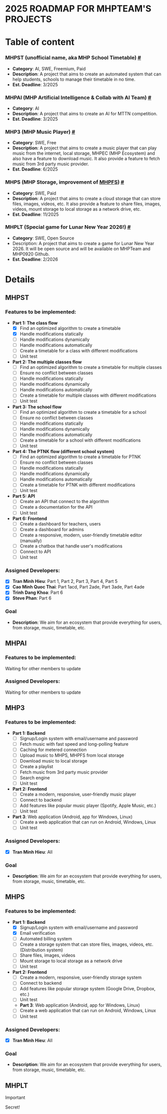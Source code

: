 # 2025 ROADMAP FOR MHPTEAM'S PROJECTS

# Table of content
### MHPST (unofficial name, aka MHP School Timetable) [#](#mhpst)
- **Category**: AI, SWE, Freemium, Paid
- **Description**: A project that aims to create an automated system that can help students, schools to manage their timetable in no time.
- **Est. Deadline**: 3/2025
### MHPAI (MHP Artificial Intelligence & Collab with AI Team) [#](#mhpai)
- **Category**: AI
- **Description**: A project that aims to create an AI for MTTN competition.
- **Est. Deadline**: 3/2025
### MHP3 (MHP Music Player) [#](#mhp3) 
- **Category**: SWE, Free
- **Description**: A project that aims to create a music player that can play music from the internet, local storage, MHPEC (MHP Ecosystem) and also have a feature to download music. It also provide a feature to fetch music from 3rd party music provider.
- **Est. Deadline**: 6/2025
### MHPS (MHP Storage, improvement of [MHPFS](https://fs.mhpteam.dev)) [#](#mhps)
- **Category**: SWE, Paid
- **Description**: A project that aims to create a cloud storage that can store files, images, videos, etc. It also provide a feature to share files, images, videos, mount storage to local storage as a network drive, etc.
- **Est. Deadline**: 11/2025
### MHPLT (Special game for Lunar New Year 2026!) [#](#mhplt)
- **Category**: SWE, Open Source
- Description: A project that aims to create a game for Lunar New Year 2026. It will be open source and will be available on MHPTeam and MHP0920 Github.
- **Est. Deadline**: 2/2026
# Details
## MHPST
### Features to be implemented:
  - **Part 1: The class flow**
    - [x] Find an optimized algorithm to create a timetable
    - [x] Handle modifications statically
    - [ ] Handle modifications dynamically
    - [ ] Handle modifications automatically
    - [ ] Create a timetable for a class with different modifications
    - [ ] Unit test
  - **Part 2: The multiple classes flow**
    - [ ] Find an optimized algorithm to create a timetable for multiple classes
    - [ ] Ensure no conflict between classes
    - [ ] Handle modifications statically
    - [ ] Handle modifications dynamically
    - [ ] Handle modifications automatically
    - [ ] Create a timetable for multiple classes with different modifications
    - [ ] Unit test
  - **Part 3: The school flow**
    - [ ] Find an optimized algorithm to create a timetable for a school
    - [ ] Ensure no conflict between classes
    - [ ] Handle modifications statically
    - [ ] Handle modifications dynamically
    - [ ] Handle modifications automatically
    - [ ] Create a timetable for a school with different modifications
    - [ ] Unit test
  - **Part 4: The PTNK flow (different school system)**
    - [ ] Find an optimized algorithm to create a timetable for PTNK
    - [ ] Ensure no conflict between classes
    - [ ] Handle modifications statically
    - [ ] Handle modifications dynamically
    - [ ] Handle modifications automatically
    - [ ] Create a timetable for PTNK with different modifications
    - [ ] Unit test
  - **Part 5: API**
    - [ ] Create an API that connect to the algorithm
    - [ ] Create a documentation for the API
    - [ ] Unit test
  - **Part 6: Frontend**
    - [ ] Create a dashboard for teachers, users
    - [ ] Create a dashboard for admins
    - [ ] Create a responsive, modern, user-friendly timetable editor (manually)
    - [ ] Create a chatbox that handle user's modifications
    - [ ] Connect to API
    - [ ] Unit test
### Assigned Developers:
  - [x] **Tran Minh Hieu**: Part 1, Part 2, Part 3, Part 4, Part 5
  - [x] **Cao Minh Quoc Thai**: Part 1acd, Part 2ade, Part 3ade, Part 4ade
  - [x] **Trinh Dang Khoa**: Part 6
  - [x] **Steve Phan**: Part 6
### Goal
- **Description**: We aim for an ecosystem that provide everything for users, from storage, music, timetable, etc.
## MHPAI
### **Features to be implemented**:
  Waiting for other members to update
### **Assigned Developers**:
  Waiting for other members to update
## MHP3
### **Features to be implemented**:
  - **Part 1: Backend**
    - [ ] Signup/Login system with email/username and password
    - [ ] Fetch music with fast speed and long-polling feature
    - [ ] Caching for metered connection
    - [ ] Upload music to MHPS, MHPFS from local storage
    - [ ] Download music to local storage
    - [ ] Create a playlist
    - [ ] Fetch music from 3rd party music provider
    - [ ] Search engine
    - [ ] Unit test
  - **Part 2: Frontend**
    - [ ] Create a modern, responsive, user-friendly music player
    - [ ] Connect to backend
    - [ ] Add features like popular music player (Spotify, Apple Music, etc.)
    - [ ] Unit test
  - **Part 3**: Web application (Android, app for Windows, Linux)
    - [ ] Create a web application that can run on Android, Windows, Linux
    - [ ] Unit test
### **Assigned Developers**:
  - [x] **Tran Minh Hieu**: All
### Goal
  - **Description**: We aim for an ecosystem that provide everything for users, from storage, music, timetable, etc.
## MHPS
### **Features to be implemented**:
  - **Part 1: Backend**
    - [x] Signup/Login system with email/username and password
    - [x] Email verification
    - [ ] Automated billing system
    - [ ] Create a storage system that can store files, images, videos, etc. (Distribution system)
    - [ ] Share files, images, videos
    - [ ] Mount storage to local storage as a network drive
    - [ ] Unit test
  - **Part 2: Frontend**
    - [ ] Create a modern, responsive, user-friendly storage system
    - [ ] Connect to backend
    - [ ] Add features like popular storage system (Google Drive, Dropbox, etc.)
    - [ ] Unit test
    - **Part 3**: Web application (Android, app for Windows, Linux)
    - [ ] Create a web application that can run on Android, Windows, Linux
    - [ ] Unit test
### **Assigned Developers**:
  - [x] **Tran Minh Hieu**: All
### Goal
  - **Description**: We aim for an ecosystem that provide everything for users, from storage, music, timetable, etc.
## MHPLT
> [!IMPORTANT]
> Secret!